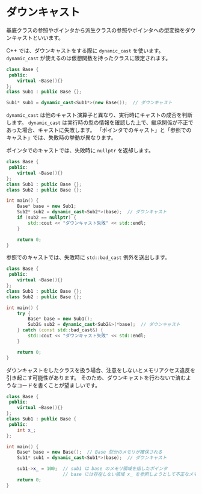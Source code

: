 # ダウンキャスト

基底クラスの参照やポインタから派生クラスの参照やポインタへの型変換をダウンキャストといいます。

C++ では、ダウンキャストをする際に `dynamic_cast` を使います。
`dynamic_cast` が使えるのは仮想関数を持ったクラスに限定されます。

```cpp
class Base {
 public:
    virtual ~Base(){}
};
class Sub1 : public Base {};

Sub1* sub1 = dynamic_cast<Sub1*>(new Base());  // ダウンキャスト
```

`dynamic_cast` は他のキャスト演算子と異なり、実行時にキャストの成否を判断します。
`dynamic_cast` は実行時の型の情報を確認した上で、継承関係が不正であった場合、キャストに失敗します。
「ポインタでのキャスト」と「参照でのキャスト」では、失敗時の挙動が異なります。

ポインタでのキャストでは、失敗時に `nullptr` を返却します。

```cpp
class Base {
 public:
    virtual ~Base(){}
};
class Sub1 : public Base {};
class Sub2 : public Base {};

int main() {
    Base* base = new Sub1;
    Sub2* sub2 = dynamic_cast<Sub2*>(base);  // ダウンキャスト
    if (sub2 == nullptr) {
        std::cout << "ダウンキャスト失敗" << std::endl;
    }

    return 0;
}
```

参照でのキャストでは、失敗時に `std::bad_cast` 例外を送出します。

```cpp
class Base {
 public:
    virtual ~Base(){}
};
class Sub1 : public Base {};
class Sub2 : public Base {};

int main() {
    try {
        Base* base = new Sub1();
        Sub2& sub2 = dynamic_cast<Sub2&>(*base);  // ダウンキャスト
    } catch (const std::bad_cast&) {
        std::cout << "ダウンキャスト失敗" << std::endl;
    }

    return 0;
}
```

ダウンキャストをしたクラスを扱う場合、注意をしないとメモリアクセス違反を引き起こす可能性があります。
そのため、ダウンキャストを行わないで済むようなコードを書くことが望ましいです。

```cpp
class Base {
 public:
    virtual ~Base(){}
};
class Sub1 : public Base {
 public:
    int x_;
};

int main() {
    Base* base = new Base();  // Base 型分のメモリが確保される
    Sub1* sub1 = dynamic_cast<Sub1*>(base);  // ダウンキャスト

    sub1->x_ = 100;  // sub1 は base のメモリ領域を指したポインタ
                     // base には存在しない領域 x_ を参照しようとして不正なメモリアクセスになる
    return 0;
}
```